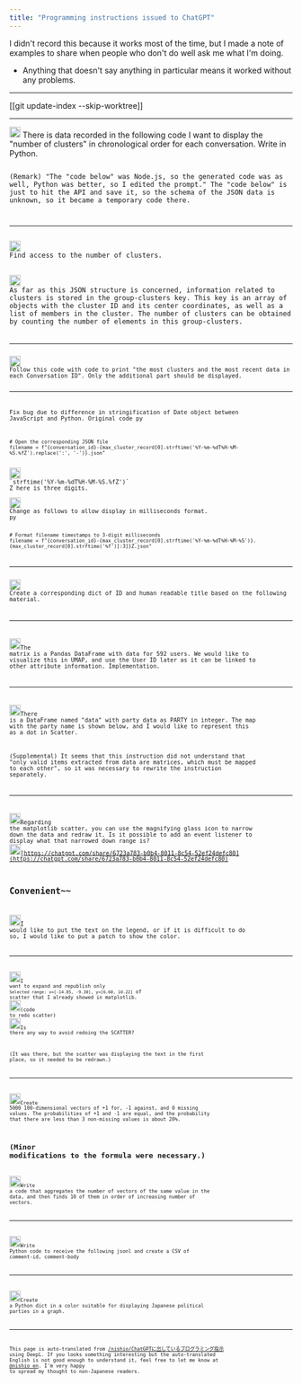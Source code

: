 ```yaml
---
title: "Programming instructions issued to ChatGPT"
---
```


I didn't record this because it works most of the time, but I made a note of examples to share when people who don't do well ask me what I'm doing.
- Anything that doesn't say anything in particular means it worked without any problems.


---
[[git update-index --skip-worktree]]

---
<img src='https://scrapbox.io/api/pages/nishio-en/nishio/icon' alt='nishio.icon' height="19.5"/>
There is data recorded in the following code
I want to display the "number of clusters" in chronological order for each conversation.
Write in Python.
<code>

(Remark) "The "code below" was Node.js, so the generated code was as well, Python was better, so I edited the prompt." The "code below" is just to hit the API and save it, so the schema of the JSON data is unknown, so it became a temporary code there.

---
<img src='https://scrapbox.io/api/pages/nishio-en/nishio/icon' alt='nishio.icon' height="19.5"/>
Find access to the number of clusters.
<json>

<img src='https://scrapbox.io/api/pages/nishio-en/gpt/icon' alt='gpt.icon' height="19.5"/>
As far as this JSON structure is concerned, information related to clusters is stored in the group-clusters key. This key is an array of objects with the cluster ID and its center coordinates, as well as a list of members in the cluster. The number of clusters can be obtained by counting the number of elements in this group-clusters.
<code>

---
<img src='https://scrapbox.io/api/pages/nishio-en/nishio/icon' alt='nishio.icon' height="19.5"/>
Follow this code with code to print "the most clusters and the most recent data in each Conversation ID". Only the additional part should be displayed.

---
Fix bug due to difference in stringification of Date object between JavaScript and Python.
Original code
py

```
# Open the corresponding JSON file
filename = f"{conversation_id}-{max_cluster_record[0].strftime('%Y-%m-%dT%H-%M-%S.%fZ').replace(':', '-')}.json"
```


<img src='https://scrapbox.io/api/pages/nishio-en/nishio/icon' alt='nishio.icon' height="19.5"/>
`strftime('%Y-%m-%dT%H-%M-%S.%fZ')`
Z here is three digits.

<img src='https://scrapbox.io/api/pages/nishio-en/gpt/icon' alt='gpt.icon' height="19.5"/>
Change as follows to allow display in milliseconds format.
py

```
# Format filename timestamps to 3-digit milliseconds
filename = f"{conversation_id}-{max_cluster_record[0].strftime('%Y-%m-%dT%H-%M-%S')}.{max_cluster_record[0].strftime('%f')[:3]}Z.json"
```



---
<img src='https://scrapbox.io/api/pages/nishio-en/nishio/icon' alt='nishio.icon' height="19.5"/>
Create a corresponding dict of ID and human readable title based on the following material.
<document>


---
<img src='https://scrapbox.io/api/pages/nishio-en/nishio/icon' alt='nishio.icon' height="19.5"/>The matrix is a Pandas DataFrame with data for 592 users. We would like to visualize this in UMAP, and use the User ID later as it can be linked to other attribute information. Implementation.

---
<img src='https://scrapbox.io/api/pages/nishio-en/nishio/icon' alt='nishio.icon' height="19.5"/>There is a DataFrame named "data" with party data as PARTY in integer. The map with the party name is shown below, and I would like to represent this as a dot in Scatter.

(Supplemental) It seems that this instruction did not understand that "only valid items extracted from data are matrices, which must be mapped to each other", so it was necessary to rewrite the instruction separately.

---
<img src='https://scrapbox.io/api/pages/nishio-en/nishio/icon' alt='nishio.icon' height="19.5"/>Regarding the matplotlib scatter, you can use the magnifying glass icon to narrow down the data and redraw it. Is it possible to add an event listener to display what that narrowed down range is?
<img src='https://scrapbox.io/api/pages/nishio-en/gpt/icon' alt='gpt.icon' height="19.5"/>[https://chatgpt.com/share/6723a783-b0b4-8011-8c54-52ef24defc80](https://chatgpt.com/share/6723a783-b0b4-8011-8c54-52ef24defc80)

Convenient~~
---
<img src='https://scrapbox.io/api/pages/nishio-en/nishio/icon' alt='nishio.icon' height="19.5"/>I would like to put the text on the legend, or if it is difficult to do so, I would like to put a patch to show the color.
<code>

----
<img src='https://scrapbox.io/api/pages/nishio-en/nishio/icon' alt='nishio.icon' height="19.5"/>I want to expand and republish only `Selected range: x=[-14.85, -9.30], y=[6.60, 10.22]` of scatter that I already showed in matplotlib.
<img src='https://scrapbox.io/api/pages/nishio-en/gpt/icon' alt='gpt.icon' height="19.5"/>(code to redo scatter)
<img src='https://scrapbox.io/api/pages/nishio-en/nishio/icon' alt='nishio.icon' height="19.5"/>Is there any way to avoid redoing the SCATTER?

(It was there, but the scatter was displaying the text in the first place, so it needed to be redrawn.)

---
<img src='https://scrapbox.io/api/pages/nishio-en/nishio/icon' alt='nishio.icon' height="19.5"/>Create 5000 100-dimensional vectors of +1 for, -1 against, and 0 missing values. The probabilities of +1 and -1 are equal, and the probability that there are less than 3 non-missing values is about 20%.

(Minor modifications to the formula were necessary.)
---
<img src='https://scrapbox.io/api/pages/nishio-en/nishio/icon' alt='nishio.icon' height="19.5"/>Write a code that aggregates the number of vectors of the same value in the data, and then finds 10 of them in order of increasing number of vectors.

---
<img src='https://scrapbox.io/api/pages/nishio-en/nishio/icon' alt='nishio.icon' height="19.5"/>Write Python code to receive the following jsonl and create a CSV of comment-id, comment-body

---
<img src='https://scrapbox.io/api/pages/nishio-en/nishio/icon' alt='nishio.icon' height="19.5"/>Create a Python dict in a color suitable for displaying Japanese political parties in a graph.

---
This page is auto-translated from [/nishio/ChatGPTに出しているプログラミング指示](https://scrapbox.io/nishio/ChatGPTに出しているプログラミング指示) using DeepL. If you looks something interesting but the auto-translated English is not good enough to understand it, feel free to let me know at [@nishio_en](https://twitter.com/nishio_en). I'm very happy to spread my thought to non-Japanese readers.